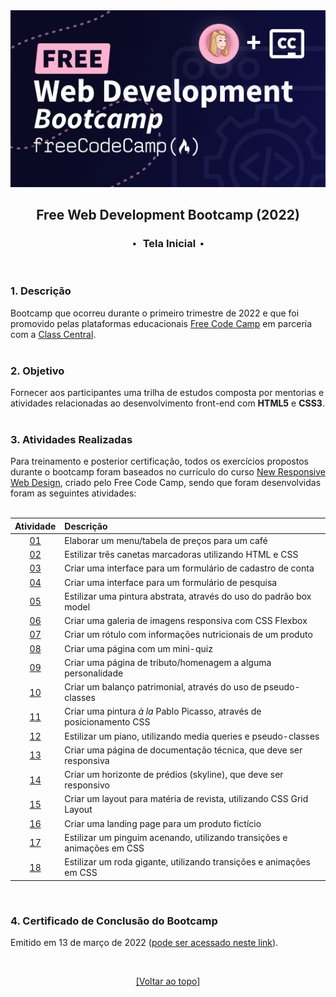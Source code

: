 <div align="center">
<img src="https://github.com/michelelozada/Web-Dev-Bootcamp-2022/blob/main/assets/logo.png">
<h2>Free Web Development Bootcamp (2022)</h2>
<h3>⬝ &nbsp; Tela Inicial &nbsp;⬝</h3>
</div>
&nbsp;
&nbsp;

### 1. Descrição  
Bootcamp que ocorreu durante o primeiro trimestre de 2022 e que foi promovido pelas plataformas educacionais [Free Code Camp](https://www.freecodecamp.org/) em parceria com a [Class Central](https://www.classcentral.com/).  
&nbsp;
&nbsp;    
### 2. Objetivo  
Fornecer aos participantes uma trilha de estudos composta por mentorias e atividades relacionadas ao desenvolvimento front-end com **HTML5** e **CSS3**.  
&nbsp;
&nbsp; 
### 3. Atividades Realizadas  
Para treinamento e posterior certificação, todos os exercícios propostos durante o bootcamp foram baseados no currículo do curso [New Responsive Web Design](https://www.freecodecamp.org/learn/2022/responsive-web-design/), criado pelo Free Code Camp, sendo que foram desenvolvidas foram as seguintes atividades:      
&nbsp;
  
<div align="center">
  
| Atividade | Descrição
| :---:     | :---
| [01](https://michelelozada.github.io/Web-Dev-Bootcamp-2022/files/01-Elaborar_tabela_de_precos/) | Elaborar um menu/tabela de preços para um café    
| [02](https://michelelozada.github.io/Web-Dev-Bootcamp-2022/files/02-Estilizar_tres_canetas_marcadoras/) | Estilizar três canetas marcadoras utilizando HTML e CSS   
| [03](https://michelelozada.github.io/Web-Dev-Bootcamp-2022/files/03-Criar_formulario_de_cadastro/) | Criar uma interface para um formulário de cadastro de conta  
| [04](https://michelelozada.github.io/Web-Dev-Bootcamp-2022/files/04-Criar_formulário_de_pesquisa/) | Criar uma interface para um formulário de pesquisa   
| [05](https://michelelozada.github.io/Web-Dev-Bootcamp-2022/files/05-Estilizar_pintura_abstrata/) | Estilizar uma pintura abstrata, através do uso do padrão box model  
| [06](https://michelelozada.github.io/Web-Dev-Bootcamp-2022/files/06-Criar_galeria_de_imagens/) | Criar uma galeria de imagens responsiva com CSS Flexbox   
| [07](https://michelelozada.github.io/Web-Dev-Bootcamp-2022/files/07-Criar_rotulo_nutricional/) | Criar um rótulo com informações nutricionais de um produto   
| [08](https://michelelozada.github.io/Web-Dev-Bootcamp-2022/files/08-Criar_mini-quiz/) | Criar uma página com um mini-quiz    
| [09](https://michelelozada.github.io/Web-Dev-Bootcamp-2022/files/09-Criar_pagina_tributo/) | Criar uma página de tributo/homenagem a alguma personalidade  
| [10](https://michelelozada.github.io/Web-Dev-Bootcamp-2022/files/10-Criar_balanco_patrimonial/) | Criar um balanço patrimonial, através do uso de pseudo-classes   
| [11](https://michelelozada.github.io/Web-Dev-Bootcamp-2022/files/11-Estilizar_pintura_Picasso/) | Criar uma pintura *à la* Pablo Picasso, através de posicionamento CSS   
| [12](https://michelelozada.github.io/Web-Dev-Bootcamp-2022/files/12-Estilizar_um_piano/) | Estilizar um piano, utilizando media queries e pseudo-classes   
| [13](https://michelelozada.github.io/Web-Dev-Bootcamp-2022/files/13-Criar_pagina_de_documentacao_tecnica/) | Criar uma página de documentação técnica, que deve ser responsiva   
| [14](https://michelelozada.github.io/Web-Dev-Bootcamp-2022/files/14-Criar-um-horizonte-de-predios/) | Criar um horizonte de prédios (skyline), que deve ser responsivo   
| [15](https://michelelozada.github.io/Web-Dev-Bootcamp-2022/files/15-Criar-layout-materia-de-revista/) | Criar um layout para matéria de revista, utilizando CSS Grid Layout  
| [16](https://michelelozada.github.io/Web-Dev-Bootcamp-2022/files/16-Criar-uma-landing-page/) | Criar uma landing page para um produto fictício   
| [17](https://michelelozada.github.io/Web-Dev-Bootcamp-2022/files/17-Estilizar-um-pinguim-acenando/) | Estilizar um pinguim acenando, utilizando transições e animações em CSS   
| [18](https://michelelozada.github.io/Web-Dev-Bootcamp-2022/files/18-Estilizar-uma-roda-gigante/) | Estilizar um roda gigante, utilizando transições e animações em CSS   

 </div>
  
&nbsp; 
### 4. Certificado de Conclusão do Bootcamp
Emitido em 13 de março de 2022 ([pode ser acessado neste link](https://drive.google.com/file/d/14yGD1VXze62tsGRjHlxwgdBM1UyGh9iK/view?usp=sharing)).

&nbsp;
&nbsp;    
<div align="center">
  
  [[Voltar ao topo]](https://github.com/michelelozada/Web-Dev-Bootcamp-2022#free-web-development-bootcamp-2022)
  
</div>